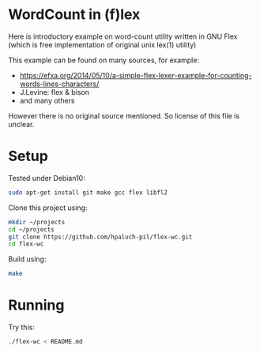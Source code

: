 # WordCount in (f)lex

Here is introductory example on word-count utility
written in GNU Flex (which is free implementation
of original unix lex(1) utility)

This example can be found on many sources, for example:
- https://efxa.org/2014/05/10/a-simple-flex-lexer-example-for-counting-words-lines-characters/
- J.Levine: flex & bison
- and many others

However there is no original source mentioned. So license of this file is unclear.

# Setup

Tested under Debian10:

```bash
sudo apt-get install git make gcc flex libfl2
```

Clone this project using:

```bash
mkdir ~/projects
cd ~/projects
git clone https://github.com/hpaluch-pil/flex-wc.git
cd flex-wc
```

Build using:

```bash
make
```

# Running

Try this:

```bash
./flex-wc < README.md
```




